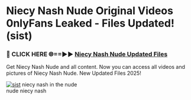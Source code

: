 # Niecy Nash Nude Original Videos 0nlyFans Leaked - Files Updated! (sist)

<h3>🔴 CLICK HERE 🌐==►► <a href="https://tinyurl.com/52m3yx9h" rel="nofollow">Niecy Nash Nude Updated Files</a></h3>

Get Niecy Nash Nude and all content. Now you can access all videos and pictures of Niecy Nash Nude. New Updated Files 2025!

[![sist](https://i.imgur.com/TnHtlc8.gif)](https://tinyurl.com/52m3yx9h)
niecy nash in the nude<br>
nude niecy nash